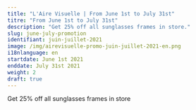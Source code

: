 ```yaml
---
title: "L'Aire Visuelle | From June 1st to July 31st"
titre: "From June 1st to July 31st"
description: "Get 25% off all sunglasses frames in store."
slug: june-july-promotion
identifiant: juin-juillet-2021
image: /img/airevisuelle-promo-juin-juillet-2021-en.png
i18nlanguage: en
startdate: June 1st 2021
enddate: July 31st 2021
weight: 2
draft: true
---
```


Get 25% off all sunglasses frames in store
